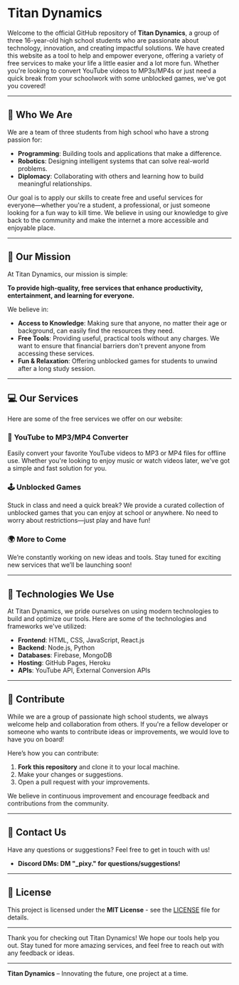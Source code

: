 # Titan Dynamics

Welcome to the official GitHub repository of **Titan Dynamics**, a group of three 16-year-old high school students who are passionate about technology, innovation, and creating impactful solutions. We have created this website as a tool to help and empower everyone, offering a variety of free services to make your life a little easier and a lot more fun. Whether you're looking to convert YouTube videos to MP3s/MP4s or just need a quick break from your schoolwork with some unblocked games, we've got you covered!

---

## 🌟 Who We Are

We are a team of three students from high school who have a strong passion for:

- **Programming**: Building tools and applications that make a difference.
- **Robotics**: Designing intelligent systems that can solve real-world problems.
- **Diplomacy**: Collaborating with others and learning how to build meaningful relationships.

Our goal is to apply our skills to create free and useful services for everyone—whether you're a student, a professional, or just someone looking for a fun way to kill time. We believe in using our knowledge to give back to the community and make the internet a more accessible and enjoyable place.

---

## 🚀 Our Mission

At Titan Dynamics, our mission is simple:

**To provide high-quality, free services that enhance productivity, entertainment, and learning for everyone.**

We believe in:

- **Access to Knowledge**: Making sure that anyone, no matter their age or background, can easily find the resources they need.
- **Free Tools**: Providing useful, practical tools without any charges. We want to ensure that financial barriers don't prevent anyone from accessing these services.
- **Fun & Relaxation**: Offering unblocked games for students to unwind after a long study session.

---

## 💻 Our Services

Here are some of the free services we offer on our website:

### 🎵 **YouTube to MP3/MP4 Converter**
Easily convert your favorite YouTube videos to MP3 or MP4 files for offline use. Whether you're looking to enjoy music or watch videos later, we've got a simple and fast solution for you.

### 🕹️ **Unblocked Games**
Stuck in class and need a quick break? We provide a curated collection of unblocked games that you can enjoy at school or anywhere. No need to worry about restrictions—just play and have fun!

### 🌍 **More to Come**
We’re constantly working on new ideas and tools. Stay tuned for exciting new services that we’ll be launching soon!

---

## 🔧 Technologies We Use

At Titan Dynamics, we pride ourselves on using modern technologies to build and optimize our tools. Here are some of the technologies and frameworks we've utilized:

- **Frontend**: HTML, CSS, JavaScript, React.js
- **Backend**: Node.js, Python
- **Databases**: Firebase, MongoDB
- **Hosting**: GitHub Pages, Heroku
- **APIs**: YouTube API, External Conversion APIs

---

## 📢 Contribute

While we are a group of passionate high school students, we always welcome help and collaboration from others. If you're a fellow developer or someone who wants to contribute ideas or improvements, we would love to have you on board!

Here’s how you can contribute:

1. **Fork this repository** and clone it to your local machine.
2. Make your changes or suggestions.
3. Open a pull request with your improvements.

We believe in continuous improvement and encourage feedback and contributions from the community.

---

## 📝 Contact Us

Have any questions or suggestions? Feel free to get in touch with us!

- **Discord DMs: DM "_pixy." for questions/suggestions!**

---

## 📜 License

This project is licensed under the **MIT License** - see the [LICENSE](LICENSE) file for details.

---

Thank you for checking out Titan Dynamics! We hope our tools help you out. Stay tuned for more amazing services, and feel free to reach out with any feedback or ideas.

---

**Titan Dynamics** – Innovating the future, one project at a time.
